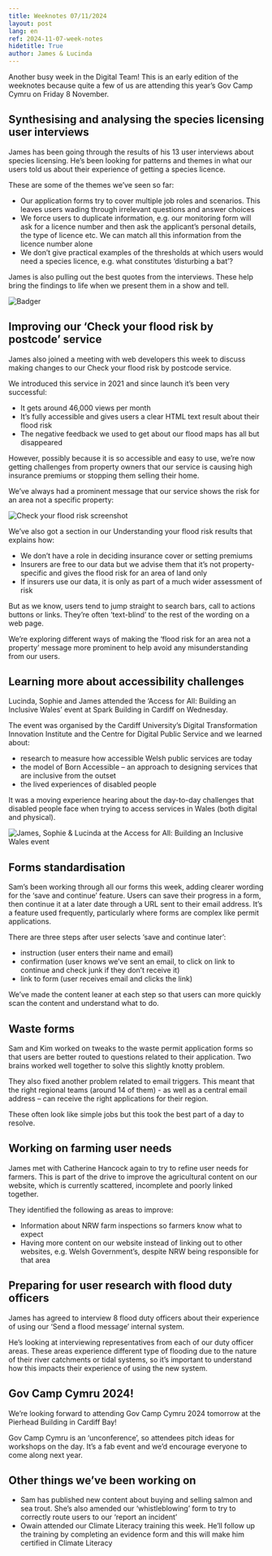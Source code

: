```yaml
---
title: Weeknotes 07/11/2024
layout: post
lang: en
ref: 2024-11-07-week-notes
hidetitle: True
author: James & Lucinda
---
```


Another busy week in the Digital Team! This is an early edition of the weeknotes because quite a few of us are attending this year’s Gov Camp Cymru on Friday 8 November. 

## Synthesising and analysing the species licensing user interviews

James has been going through the results of his 13 user interviews about species licensing. He’s been looking for patterns and themes in what our users told us about their experience of getting a species licence. 

These are some of the themes we’ve seen so far: 

+ Our application forms try to cover multiple job roles and scenarios. This leaves users wading through irrelevant questions and answer choices
+ We force users to duplicate information, e.g. our monitoring form will ask for a licence number and then ask the applicant’s personal details, the type of licence etc. We can match all this information from the licence number alone
+ We don’t give practical examples of the thresholds at which users would need a species licence, e.g. what constitutes ‘disturbing a bat’?   

James is also pulling out the best quotes from the interviews. These help bring the findings to life when we present them in a show and tell. 

![Badger](https://github.com/nrw-digital/week-notes/blob/4074a354e887a03d599c58fc3294f81ec35563b3/images/07-11-2024-001.jpg?raw=true)

## Improving our ‘Check your flood risk by postcode’ service

James also joined a meeting with web developers this week to discuss making changes to our Check your flood risk by postcode service. 

We introduced this service in 2021 and since launch it’s been very successful: 

+ It gets around 46,000 views per month
+ It’s fully accessible and gives users a clear HTML text result about their flood risk 
+ The negative feedback we used to get about our flood maps has all but disappeared

However, possibly because it is so accessible and easy to use, we’re now getting challenges from property owners that our service is causing high insurance premiums or stopping them selling their home. 

We’ve always had a prominent message that our service shows the risk for an area not a specific property:

![Check your flood risk screenshot](https://github.com/nrw-digital/week-notes/blob/4074a354e887a03d599c58fc3294f81ec35563b3/images/07-11-2024-002.png?raw=true)

We’ve also got a section in our Understanding your flood risk results that explains how:  

+ We don’t have a role in deciding insurance cover or setting premiums 
+ Insurers are free to our data but we advise them that it’s not property-specific and gives the flood risk for an area of land only
+ If insurers use our data, it is only as part of a much wider assessment of risk

But as we know, users tend to jump straight to search bars, call to actions buttons or links. They’re often ‘text-blind’ to the rest of the wording on a web page.  

We’re exploring different ways of making the ‘flood risk for an area not a property’ message more prominent to help avoid any misunderstanding from our users.

## Learning more about accessibility challenges

Lucinda, Sophie and James attended the ‘Access for All: Building an Inclusive Wales’ event at Spark Building in Cardiff on Wednesday. 

The event was organised by the Cardiff University’s Digital Transformation Innovation Institute and the Centre for Digital Public Service and we learned about: 

+ research to measure how accessible Welsh public services are today 
+ the model of Born Accessible – an approach to designing services that are inclusive from the outset
+ the lived experiences of disabled people 

It was a moving experience hearing about the day-to-day challenges that disabled people face when trying to access services in Wales (both digital and physical). 

![James, Sophie & Lucinda at the Access for All: Building an Inclusive Wales event](https://github.com/nrw-digital/week-notes/blob/4074a354e887a03d599c58fc3294f81ec35563b3/images/07-11-2024-003.jpg?raw=true)

## Forms standardisation

Sam’s been working through all our forms this week, adding clearer wording for the ‘save and continue’ feature. Users can save their progress in a form, then continue it at a later date through a URL sent to their email address. It’s a feature used frequently, particularly where forms are complex like permit applications. 

There are three steps after user selects ‘save and continue later’: 

+ instruction (user enters their name and email)
+ confirmation (user knows we’ve sent an email, to click on link to continue and check junk if they don’t receive it) 
+ link to form (user receives email and clicks the link) 

We’ve made the content leaner at each step so that users can more quickly scan the content and understand what to do. 

## Waste forms

Sam and Kim worked on tweaks to the waste permit application forms so that users are better routed to questions related to their application. Two brains worked well together to solve this slightly knotty problem.

They also fixed another problem related to email triggers. This meant that the right regional teams (around 14 of them) - as well as a central email address – can receive the right applications for their region.

These often look like simple jobs but this took the best part of a day to resolve.

## Working on farming user needs

James met with Catherine Hancock again to try to refine user needs for farmers. This is part of the drive to improve the agricultural content on our website, which is currently scattered, incomplete and poorly linked together.  

They identified the following as areas to improve: 

+ Information about NRW farm inspections so farmers know what to expect
+ Having more content on our website instead of linking out to other websites, e.g. Welsh Government’s, despite NRW being responsible for that area 

## Preparing for user research with flood duty officers

James has agreed to interview 8 flood duty officers about their experience of using our ‘Send a flood message’ internal system. 

He’s looking at interviewing representatives from each of our duty officer areas. These areas experience different type of flooding due to the nature of their river catchments or tidal systems, so it’s important to understand how this impacts their experience of using the new system.  

## Gov Camp Cymru 2024!

We’re looking forward to attending Gov Camp Cymru 2024 tomorrow at the Pierhead Building in Cardiff Bay! 

Gov Camp Cymru is an ‘unconference’, so attendees pitch ideas for workshops on the day. It’s a fab event and we’d encourage everyone to come along next year.  

## Other things we’ve been working on

+ Sam has published new content about buying and selling salmon and sea trout. She’s also amended our ‘whistleblowing’ form to try to correctly route users to our ‘report an incident’
+ Owain attended our Climate Literacy training this week. He’ll follow up the training by completing an evidence form and this will make him certified in Climate Literacy
